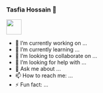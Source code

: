 ### Tasfia Hossain 👋

<img src="[[https://media.giphy.com/media/vFKqnCdLPNOKc/giphy.gif](https://c.tenor.com/nrxsL7xAR6IAAAAd/ghibli-sea.gif)](https://www.google.com/url?sa=i&url=https%3A%2F%2Ftenor.com%2Fview%2Fghibli-sea-ocean-waves-beach-gif-20438361&psig=AOvVaw2E5ZslTFvxmEb7R5dU7iJU&ust=1653798395863000&source=images&cd=vfe&ved=0CAwQjRxqFwoTCMimn6KtgfgCFQAAAAAdAAAAABAe)" width="40" height="40" />

- 🔭 I’m currently working on ...
- 🌱 I’m currently learning ...
- 👯 I’m looking to collaborate on ...
- 🤔 I’m looking for help with ...
- 💬 Ask me about ...
- 📫 How to reach me: ...
- ⚡ Fun fact: ...

